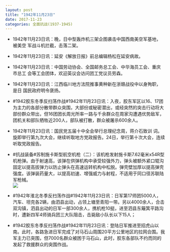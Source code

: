 ```yaml
---
layout: post
title: "1942年11月23日"
date: 2017-11-23
categories: 全面抗战(1937-1945)
---
```


<meta name="referrer" content="no-referrer" />

- 1942年11月23日讯：晚，日中型轰炸机三架企图袭击中国西南美空军基地，被美空 军战斗机拦截，击落二架。 

- 1942年11月23日讯：延安《解放日报》前总编辑杨松在延安病故。 

- 1942年11月23日讯：中国劳动协会、全国邮务总工会、中华海员工会、重庆市总工 会等工会团体，欢迎英议会访问团工党议员劳森。 

- 1942年11月23日讯：江西临川地方法院推事黄种新在浙赣战役中以身殉职，是日 国民政府明令褒扬。 

- #1942胶东冬季反扫荡作战#1942年11月23日讯：入夜，胶东军区以16、17团为主力的各部分散带群众突围，大部份或秘密潜出，或经突然的突击行动将大部份群众带出，但16团团长周光所率一路与千余群众在周家沟遭遇优势敌军，团机关和部队牺牲近200人，部队被打散，群众被屠杀600余人。 

- 1942年11月23日讯：国民党五届十中全会举行总理纪念周，蒋介石致训 词。旋即举行第九次大会，继续听取地方党政报告。24日，举行第十次大会，连续听取党政报告。 

- #抗战装备#苏制施卡斯型航空机枪（二）：该机枪发射施卡斯7.62毫米x54R型机枪弹。由于射速高，该弹在供弹机构中承受较强外力，弹头被额外紧口辊沟固定以提高拔弹力以防止弹头在高速运转机构中松脱。弹壳壁加厚以提高弹壳强度。该弹装药量大，以提高初速、增强威力与射程，不适用于同口径苏联陆军枪械。 <br/><img src="https://wx2.sinaimg.cn/large/aca367d8ly1flrsf151u2j20ct0lfq6y.jpg" />

- #1942年淮北冬季反扫荡作战#1942年11月23日讯：日军第17师团5000人，汽车、坦克各2辆，由泗县出动，占领上塘至青阳一带。另以4000余人，合击双沟镇，泗县出动的日军一部300余人，携机枪10挺，进至泗县东簸箕平路沟时，遭新四军4师骑兵团三大队阻击，击毙敌小队长以下15人； 

- #1942胶东冬季反扫荡作战#1942年11月23日讯：登陆日军推进至招虎山以南。此时，各路急进日军完成了对马石山周围20平方公里地区的拉网合围。我军主力已突围，但7000名群众被困于马石山，此时，胶东各部队不约而同的发起了救援群众的突围作战。 

